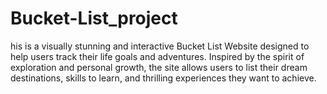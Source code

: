 # Bucket-List_project
his is a visually stunning and interactive Bucket List Website designed to help users track their life goals and adventures. Inspired by the spirit of exploration and personal growth, the site allows users to list their dream destinations, skills to learn, and thrilling experiences they want to achieve. 
